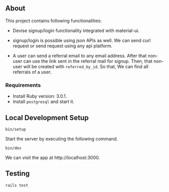 ## About

This project contains following functionalities:
- Devise signup/login functionality integrated with material-ui.

- signup/login is possible using json APIs as well. We can send curl request or send request using any api platform.

- A user can send a referral email to any email address. After that non-user can use the link sent in the referral mail for signup. Then, that non-user will be created with `referred_by_id`. So that, We can find all referrals of a user.

### Requirements

- Install Ruby version: 3.0.1.
- Install `postgresql` and start it.

## Local Development Setup

```
bin/setup
```

Start the server by executing the following command.

```
bin/dev
```
We can visit the app at  http://localhost:3000.

## Testing
```
rails test
```
